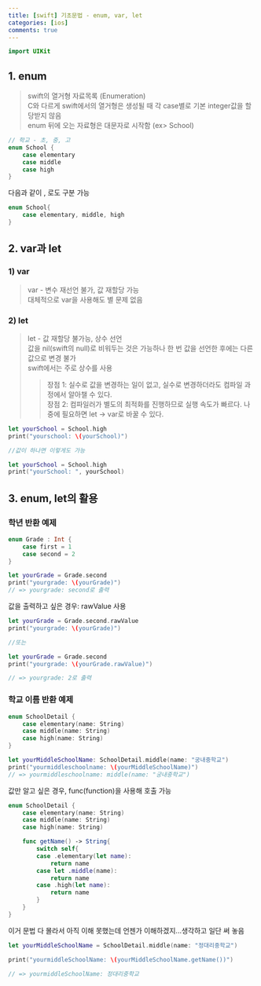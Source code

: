 ```yaml
---
title: [swift] 기초문법 - enum, var, let
categories: [ios]
comments: true
---
```


```swift
import UIKit
```

## 1. enum

>   swift의 열거형 자료목록 (Enumeration) <br>
>   C와 다르게 swift에서의 열거형은 생성될 때 각 case별로 기본 integer값을 할당받지 않음 <br>
>   enum 뒤에 오는 자료형은 대문자로 시작함 (ex> School)

```swift
// 학교 - 초, 중, 고
enum School {
    case elementary
    case middle
    case high
}
```

다음과 같이 , 로도 구분 가능

```swift
enum School{
    case elementary, middle, high
}
```

## 2. var과 let

### 1) var
>   var - 변수 재선언 불가, 값 재할당 가능 <br>
>   대체적으로 var을 사용해도 별 문제 없음

### 2) let
>   let - 값 재할당 불가능, 상수 선언 <br>
>   값을 nil(swift의 null)로 비워두는 것은 가능하나 한 번 값을 선언한 후에는 다른 값으로 변경 불가 <br>
>   swift에서는 주로 상수를 사용 <br>
>>  장점 1: 실수로 값을 변경하는 일이 없고, 실수로 변경하더라도 컴파일 과정에서 알아챌 수 있다. <br>
>>  장점 2: 컴파일러가 별도의 최적화를 진행하므로 실행 속도가 빠르다. 나중에 필요하면 let -> var로 바꿀 수 있다.

```swift
let yourSchool = School.high
print("yourschool: \(yourSchool)")

//값이 하나면 이렇게도 가능

let yourSchool = School.high
print("yourSchool: ", yourSchool)
```

## 3. enum, let의 활용

### 학년 반환 예제

```swift
enum Grade : Int {
    case first = 1
    case second = 2
}
```

```swift
let yourGrade = Grade.second
print("yourgrade: \(yourGrade)")
// => yourgrade: second로 출력
```

값을 출력하고 싶은 경우: rawValue 사용
```swift
let yourGrade = Grade.second.rawValue
print("yourgrade: \(yourGrade)")

//또는

let yourGrade = Grade.second
print("yourgrade: \(yourGrade.rawValue)")

// => yourgrade: 2로 출력
```


### 학교 이름 반환 예제

```swift
enum SchoolDetail {
    case elementary(name: String)
    case middle(name: String)
    case high(name: String)
}

let yourMiddleSchoolName: SchoolDetail.middle(name: "궁내중학교")
print("yourmiddleschoolname: \(yourMiddleSchoolName)")
// => yourmiddleschoolname: middle(name: "궁내중학교")
```

값만 알고 싶은 경우, func(function)을 사용해 호출 가능

```swift
enum SchoolDetail {
    case elementary(name: String)
    case middle(name: String)
    case high(name: String)

    func getName() -> String{
        switch self{
        case .elementary(let name):
            return name
        case let .middle(name):
            return name
        case .high(let name):
            return name
        }
    }
}
```

이거 문법 다 몰라서 아직 이해 못했는데 언젠가 이해하겠지...생각하고 일단 써 놓음


```swift
let yourMiddleSchoolName = SchoolDetail.middle(name: "정대리중학교")

print("yourmiddleSchoolName: \(yourMiddleSchoolName.getName())")

// => yourmiddleSchoolName: 정대리중학교
```